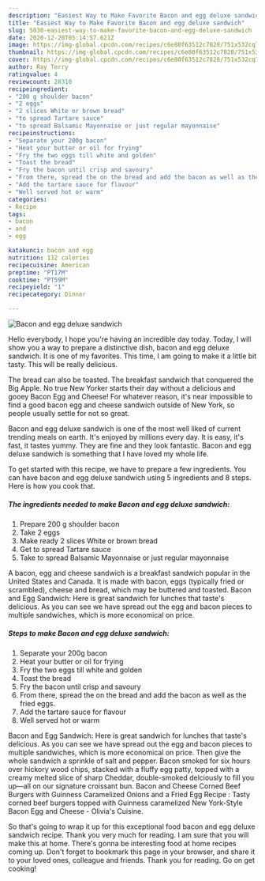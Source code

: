 ```yaml
---
description: "Easiest Way to Make Favorite Bacon and egg deluxe sandwich"
title: "Easiest Way to Make Favorite Bacon and egg deluxe sandwich"
slug: 5030-easiest-way-to-make-favorite-bacon-and-egg-deluxe-sandwich
date: 2020-12-20T05:14:57.621Z
image: https://img-global.cpcdn.com/recipes/c6e80f63512c7828/751x532cq70/bacon-and-egg-deluxe-sandwich-recipe-main-photo.jpg
thumbnail: https://img-global.cpcdn.com/recipes/c6e80f63512c7828/751x532cq70/bacon-and-egg-deluxe-sandwich-recipe-main-photo.jpg
cover: https://img-global.cpcdn.com/recipes/c6e80f63512c7828/751x532cq70/bacon-and-egg-deluxe-sandwich-recipe-main-photo.jpg
author: Ray Terry
ratingvalue: 4
reviewcount: 28310
recipeingredient:
- "200 g shoulder bacon"
- "2 eggs"
- "2 slices White or brown bread"
- "to spread Tartare sauce"
- "to spread Balsamic Mayonnaise or just regular mayonnaise"
recipeinstructions:
- "Separate your 200g bacon"
- "Heat your butter or oil for frying"
- "Fry the two eggs till white and golden"
- "Toast the bread"
- "Fry the bacon until crisp and savoury"
- "From there, spread the on the bread and add the bacon as well as the fried eggs."
- "Add the tartare sauce for flavour"
- "Well served hot or warm"
categories:
- Recipe
tags:
- bacon
- and
- egg

katakunci: bacon and egg 
nutrition: 112 calories
recipecuisine: American
preptime: "PT17M"
cooktime: "PT59M"
recipeyield: "1"
recipecategory: Dinner

---
```



![Bacon and egg deluxe sandwich](https://img-global.cpcdn.com/recipes/c6e80f63512c7828/751x532cq70/bacon-and-egg-deluxe-sandwich-recipe-main-photo.jpg)

Hello everybody, I hope you're having an incredible day today. Today, I will show you a way to prepare a distinctive dish, bacon and egg deluxe sandwich. It is one of my favorites. This time, I am going to make it a little bit tasty. This will be really delicious.

The bread can also be toasted. The breakfast sandwich that conquered the Big Apple. No true New Yorker starts their day without a delicious and gooey Bacon Egg and Cheese! For whatever reason, it&#39;s near impossible to find a good bacon egg and cheese sandwich outside of New York, so people usually settle for not so great.

Bacon and egg deluxe sandwich is one of the most well liked of current trending meals on earth. It's enjoyed by millions every day. It is easy, it's fast, it tastes yummy. They are fine and they look fantastic. Bacon and egg deluxe sandwich is something that I have loved my whole life.


To get started with this recipe, we have to prepare a few ingredients. You can have bacon and egg deluxe sandwich using 5 ingredients and 8 steps. Here is how you cook that.

<!--inarticleads1-->

##### The ingredients needed to make Bacon and egg deluxe sandwich:

1. Prepare 200 g shoulder bacon
1. Take 2 eggs
1. Make ready 2 slices White or brown bread
1. Get to spread Tartare sauce
1. Take to spread Balsamic Mayonnaise or just regular mayonnaise


A bacon, egg and cheese sandwich is a breakfast sandwich popular in the United States and Canada. It is made with bacon, eggs (typically fried or scrambled), cheese and bread, which may be buttered and toasted. Bacon and Egg Sandwich: Here is great sandwich for lunches that taste&#39;s delicious. As you can see we have spread out the egg and bacon pieces to multiple sandwiches, which is more economical on price. 

<!--inarticleads2-->

##### Steps to make Bacon and egg deluxe sandwich:

1. Separate your 200g bacon
1. Heat your butter or oil for frying
1. Fry the two eggs till white and golden
1. Toast the bread
1. Fry the bacon until crisp and savoury
1. From there, spread the on the bread and add the bacon as well as the fried eggs.
1. Add the tartare sauce for flavour
1. Well served hot or warm


Bacon and Egg Sandwich: Here is great sandwich for lunches that taste&#39;s delicious. As you can see we have spread out the egg and bacon pieces to multiple sandwiches, which is more economical on price. Then give the whole sandwich a sprinkle of salt and pepper. Bacon smoked for six hours over hickory wood chips, stacked with a fluffy egg patty, topped with a creamy melted slice of sharp Cheddar, double-smoked delciously to fill you up—all on our signature croissant bun. Bacon and Cheese Corned Beef Burgers with Guinness Caramelized Onions and a Fried Egg Recipe : Tasty corned beef burgers topped with Guinness caramelized New York-Style Bacon Egg and Cheese - Olivia&#39;s Cuisine. 

So that's going to wrap it up for this exceptional food bacon and egg deluxe sandwich recipe. Thank you very much for reading. I am sure that you will make this at home. There's gonna be interesting food at home recipes coming up. Don't forget to bookmark this page in your browser, and share it to your loved ones, colleague and friends. Thank you for reading. Go on get cooking!
